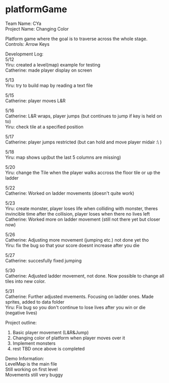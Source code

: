 # platformGame

Team Name: CYa   
Project Name: Changing Color

Platform game where the goal is to traverse across the whole stage.   
Controls: Arrow Keys   

Development Log:  
5/12   
Yiru: created a level(map) example for testing  
Catherine: made player display on screen

5/13   
Yiru: try to build map by reading a text file

5/15   
Catherine: player moves L&R  

5/16  
Catherine: L&R wraps, player jumps (but continues to jump if key is held on to)  
Yiru: check tile at a specified position  

5/17  
Catherine: player jumps restricted (but can hold and move player midair :\ )    

5/18  
Yiru: map shows up(but the last 5 columns are missing)  

5/20  
Yiru: change the Tile when the player walks accross the floor tile or up the ladder  

5/22  
Catherine: Worked on ladder movements (doesn't quite work)  

5/23  
Yiru: create monster, player loses life when colliding with monster, theres invincible time after the collision, player loses when there no lives left  
Catherine: Worked more on ladder movement (still not there yet but closer now)  

5/26  
Catherine: Adjusting more movement (jumping etc.) not done yet tho  
Yiru: fix the bug so that your score doesnt increase after you die

5/27  
Catherine: succesfully fixed jumping

5/30  
Catherine: Adjusted ladder movement, not done. Now possible to change all tiles into new color.    

5/31  
Catherine: Further adjusted mvements. Focusing on ladder ones. Made sprites, added to data folder  
Yiru: Fix bug so you don't continue to lose lives after you win or die (negative lives)

Project outline:  
1. Basic player movement (L&R&Jump)  
2. Changing color of platform when player moves over it  
3. Implement monsters  
4. rest TBD once above is completed    

Demo Information:  
LevelMap is the main file  
Still working on first level   
Movements still very buggy
